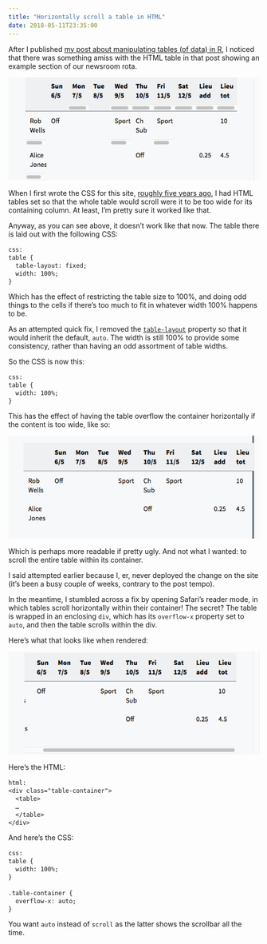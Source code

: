 ```yaml
---
title: "Horizontally scroll a table in HTML"
date: 2018-05-11T23:35:00
---
```


After I published [my post about manipulating tables (of data) in R][chsub], I noticed that there was something amiss with the HTML table in that post showing an example section of our newsroom rota.

[chsub]: https://www.robjwells.com/2018/05/table-manipulation-with-r/

<p class="full-width">
    <img
        src="/images/2018-05-11-table-fixed.png"
        alt="A screenshot showing a table laid out with table-layout: fixed in CSS, with many cells wrapping with scrollbars in an unreadable fashion."
        />
</p>

When I first wrote the CSS for this site, [roughly five years ago][redesign], I had HTML tables set so that the whole table would scroll were it to be too wide for its containing column. At least, I’m pretty sure it worked like that.

[redesign]: https://www.robjwells.com/2013/07/five-different-kinds-of-grey/

Anyway, as you can see above, it doesn’t work like that now. The table there is laid out with the following CSS:

    css:
    table {
      table-layout: fixed;
      width: 100%;
    }

Which has the effect of restricting the table size to 100%, and doing odd things to the cells if there’s too much to fit in whatever width 100% happens to be.

As an attempted quick fix, I removed the [`table-layout`][table-layout] property so that it would inherit the default, `auto`. The width is still 100% to provide some consistency, rather than having an odd assortment of table widths.

[table-layout]: https://developer.mozilla.org/en-US/docs/Web/CSS/table-layout

So the CSS is now this:

    css:
    table {
      width: 100%;
    }

This has the effect of having the table overflow the container horizontally if the content is too wide, like so:

<p class="full-width">
    <img
        src="/images/2018-05-11-table-auto.png"
        alt="A screenshot showing a table laid out with table-layout: auto in CSS, with the table overflowing its container horizontally."
        />
</p>

Which is perhaps more readable if pretty ugly. And not what I wanted: to scroll the entire table within its container.

I said attempted earlier because I, er, never deployed the change on the site (it’s been a busy couple of weeks, contrary to the post tempo).

In the meantime, I stumbled across a fix by opening Safari’s reader mode, in which tables scroll horizontally within their container! The secret? The table is wrapped in an enclosing `div`, which has its `overflow-x` property set to `auto`, and then the table scrolls within the div.

Here’s what that looks like when rendered:

<p class="full-width">
    <img
        src="/images/2018-05-11-table-div.png"
        alt="A screenshot showing a table laid out and scrolling within a containing div with its overflow-x property set to auto."
        />
</p>

Here’s the HTML:

    html:
    <div class="table-container">
      <table>
      …
      </table>
    </div>

And here’s the CSS:

    css:
    table {
      width: 100%;
    }

    .table-container {
      overflow-x: auto;
    }

You want `auto` instead of `scroll` as the latter shows the scrollbar all the time. 

